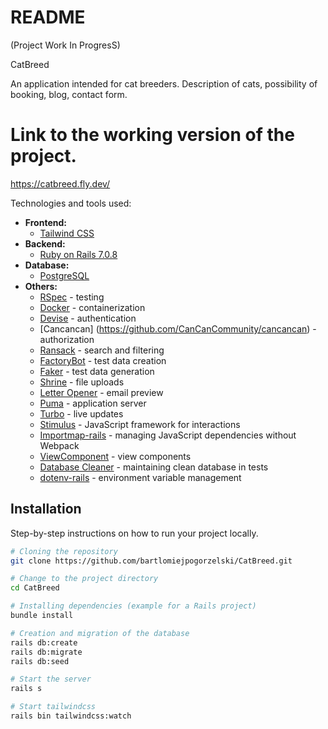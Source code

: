 # README

(Project Work In ProgresS)

CatBreed

An application intended for cat breeders. Description of cats, possibility of booking, blog, contact form.

# Link to the working version of the project.
https://catbreed.fly.dev/

Technologies and tools used:

- **Frontend:**
  - [Tailwind CSS](https://tailwindcss.com/)
- **Backend:**
  - [Ruby on Rails 7.0.8](https://rubyonrails.org/)
- **Database:**
  - [PostgreSQL](https://www.postgresql.org/)
- **Others:**
  - [RSpec](https://rspec.info/) - testing
  - [Docker](https://www.docker.com/) - containerization
  - [Devise](https://github.com/heartcombo/devise) - authentication
  - [Cancancan] (https://github.com/CanCanCommunity/cancancan) - authorization
  - [Ransack](https://github.com/activerecord-hackery/ransack) - search and filtering
  - [FactoryBot](https://github.com/thoughtbot/factory_bot) - test data creation
  - [Faker](https://github.com/faker-ruby/faker) - test data generation
  - [Shrine](https://shrinerb.com/) - file uploads
  - [Letter Opener](https://github.com/ryanb/letter_opener) - email preview
  - [Puma](https://puma.io/) - application server
  - [Turbo](https://github.com/hotwired/turbo-rails) - live updates
  - [Stimulus](https://stimulus.hotwired.dev/) - JavaScript framework for interactions
  - [Importmap-rails](https://github.com/rails/importmap-rails) - managing JavaScript dependencies without Webpack
  - [ViewComponent](https://github.com/github/view_component) - view components
  - [Database Cleaner](https://github.com/DatabaseCleaner/database_cleaner) - maintaining clean database in tests
  - [dotenv-rails](https://github.com/bkeepers/dotenv) - environment variable management


## Installation

Step-by-step instructions on how to run your project locally.

```bash
# Cloning the repository
git clone https://github.com/bartlomiejpogorzelski/CatBreed.git

# Change to the project directory
cd CatBreed

# Installing dependencies (example for a Rails project)
bundle install

# Creation and migration of the database
rails db:create
rails db:migrate
rails db:seed

# Start the server
rails s

# Start tailwindcss
rails bin tailwindcss:watch
